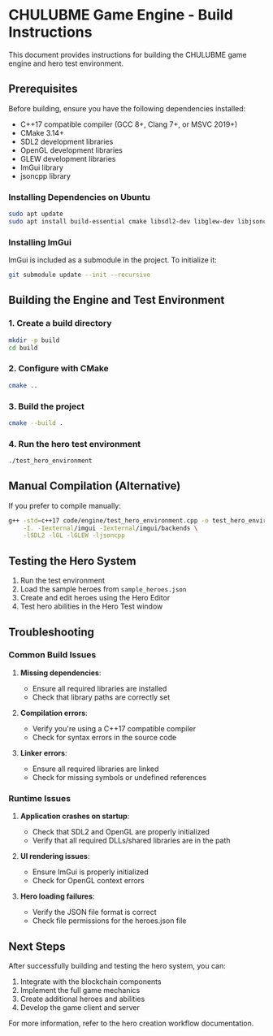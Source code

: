 # CHULUBME Game Engine - Build Instructions

This document provides instructions for building the CHULUBME game engine and hero test environment.

## Prerequisites

Before building, ensure you have the following dependencies installed:

- C++17 compatible compiler (GCC 8+, Clang 7+, or MSVC 2019+)
- CMake 3.14+
- SDL2 development libraries
- OpenGL development libraries
- GLEW development libraries
- ImGui library
- jsoncpp library

### Installing Dependencies on Ubuntu

```bash
sudo apt update
sudo apt install build-essential cmake libsdl2-dev libglew-dev libjsoncpp-dev
```

### Installing ImGui

ImGui is included as a submodule in the project. To initialize it:

```bash
git submodule update --init --recursive
```

## Building the Engine and Test Environment

### 1. Create a build directory

```bash
mkdir -p build
cd build
```

### 2. Configure with CMake

```bash
cmake ..
```

### 3. Build the project

```bash
cmake --build .
```

### 4. Run the hero test environment

```bash
./test_hero_environment
```

## Manual Compilation (Alternative)

If you prefer to compile manually:

```bash
g++ -std=c++17 code/engine/test_hero_environment.cpp -o test_hero_environment \
    -I. -Iexternal/imgui -Iexternal/imgui/backends \
    -lSDL2 -lGL -lGLEW -ljsoncpp
```

## Testing the Hero System

1. Run the test environment
2. Load the sample heroes from `sample_heroes.json`
3. Create and edit heroes using the Hero Editor
4. Test hero abilities in the Hero Test window

## Troubleshooting

### Common Build Issues

1. **Missing dependencies**:
   - Ensure all required libraries are installed
   - Check that library paths are correctly set

2. **Compilation errors**:
   - Verify you're using a C++17 compatible compiler
   - Check for syntax errors in the source code

3. **Linker errors**:
   - Ensure all required libraries are linked
   - Check for missing symbols or undefined references

### Runtime Issues

1. **Application crashes on startup**:
   - Check that SDL2 and OpenGL are properly initialized
   - Verify that all required DLLs/shared libraries are in the path

2. **UI rendering issues**:
   - Ensure ImGui is properly initialized
   - Check for OpenGL context errors

3. **Hero loading failures**:
   - Verify the JSON file format is correct
   - Check file permissions for the heroes.json file

## Next Steps

After successfully building and testing the hero system, you can:

1. Integrate with the blockchain components
2. Implement the full game mechanics
3. Create additional heroes and abilities
4. Develop the game client and server

For more information, refer to the hero creation workflow documentation.
